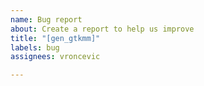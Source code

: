 ```yaml
---
name: Bug report
about: Create a report to help us improve
title: "[gen_gtkmm]"
labels: bug
assignees: vroncevic

---
```



